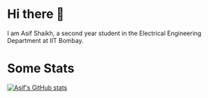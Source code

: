 # Hi there 👋
I am Asif Shaikh, a second year student in the Electrical Engineering Department at IIT Bombay.

# Some Stats
[![Asif's GitHub stats](https://github-readme-stats.vercel.app/api?username=ASi-F&show_icons=true&theme=dracula)](https://github.com/anuraghazra/github-readme-stats)

<!--
[![Top Langs](https://github-readme-stats.vercel.app/api/top-langs/?username=ASi-F&layout=compact)](https://github.com/anuraghazra/github-readme-stats)


**ASi-F/ASi-F** is a ✨ _special_ ✨ repository because its `README.md` (this file) appears on your GitHub profile.

Here are some ideas to get you started:

- 🔭 I’m currently working on ...
- 🌱 I’m currently learning ...
- 👯 I’m looking to collaborate on ...
- 🤔 I’m looking for help with ...
- 💬 Ask me about ...
- 📫 How to reach me: ...
- 😄 Pronouns: ...
- ⚡ Fun fact: ...
-->
